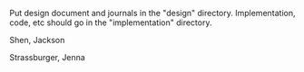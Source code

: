 Put design document and journals in the "design" directory.  Implementation, code, etc should go in the "implementation" directory.


Shen, Jackson

Strassburger, Jenna


